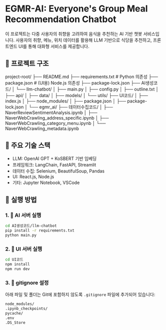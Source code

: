 # EGMR-AI: Everyone's Group Meal Recommendation Chatbot

이 프로젝트는 다중 사용자의 취향을 고려하여 음식을 추천하는 AI 기반 챗봇 서비스입니다. 
사용자의 취향, 메뉴, 위치 데이터를 활용해 LLM 기반으로 식당을 추천하고, 프론트엔드 UI를 통해 대화형 서비스를 제공합니다.

## 🔧 프로젝트 구조

project-root/
├── README.md
├── requirements.txt          # Python 의존성
├── package.json              # (UI용) Node.js 의존성
├── package-lock.json
├── AI생성코드/
│   └── llm-chatbot/
│       ├── main.py
│       ├── config.py
│       ├── outline.txt
│       ├── api/
│       ├── data/
│       ├── models/
│       └── utils/
├── UI코드/
│   ├── index.js
│   ├── node_modules/
│   ├── package.json
│   ├── package-lock.json
│   └── egmr_ai/
├── 데이터수집코드/
│   ├── NaverReviewSentimentAnalysis.ipynb
│   ├── NaverWebCrawling_address_specific.ipynb
│   ├── NaverWebCrawling_category_menu.ipynb
│   └── NaverWebCrawling_metadata.ipynb


## 🧠 주요 기술 스택

- LLM: OpenAI GPT + KoSBERT 기반 임베딩
- 프레임워크: LangChain, FastAPI, Streamlit
- 데이터 수집: Selenium, BeautifulSoup, Pandas
- UI: React.js, Node.js
- 기타: Jupyter Notebook, VSCode

## 🚀 실행 방법

### 1. 📄 AI 서버 실행

```bash
cd AI생성코드/llm-chatbot
pip install -r requirements.txt
python main.py
```

### 2. 📄 UI 서버 실행
```bash
cd UI코드
npm install
npm run dev
```

### 3. 📄 gitignore 설정

아래 파일 및 폴더는 Git에 포함하지 않도록 `.gitignore` 파일에 추가되어 있습니다:
```bash
node_modules/
.ipynb_checkpoints/
pycache/
.env
.DS_Store
```


